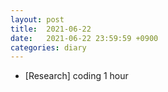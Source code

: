 ```yaml
---
layout: post
title:  2021-06-22
date:   2021-06-22 23:59:59 +0900
categories: diary
---
```


- [Research] coding 1 hour
